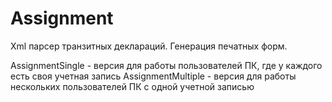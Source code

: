 # Assignment
Xml парсер транзитных деклараций. Генерация печатных форм.

AssignmentSingle - версия для работы пользователей ПК, где у каждого есть своя учетная запись
AssignmentMultiple - версия для работы нескольких пользователей ПК с одной учетной записью
